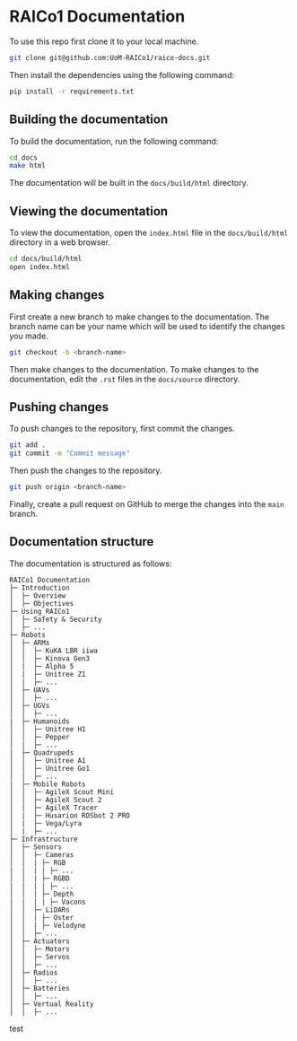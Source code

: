# RAICo1 Documentation

To use this repo first clone it to your local machine.

```bash
git clone git@github.com:UoM-RAICo1/raico-docs.git
```

Then install the dependencies using the following command:

```bash
pip install -r requirements.txt
```


## Building the documentation

To build the documentation, run the following command:

```bash
cd docs
make html
```

The documentation will be built in the `docs/build/html` directory.

## Viewing the documentation

To view the documentation, open the `index.html` file in the `docs/build/html` directory in a web browser.

```bash
cd docs/build/html
open index.html
```

## Making changes

First create a new branch to make changes to the documentation. The branch name can be your name which will be used to identify the changes you made.

```bash
git checkout -b <branch-name>
```

Then make changes to the documentation.
To make changes to the documentation, edit the `.rst` files in the `docs/source` directory. 

## Pushing changes

To push changes to the repository, first commit the changes.

```bash
git add .
git commit -m "Commit message"
```

Then push the changes to the repository.

```bash
git push origin <branch-name>
```

Finally, create a pull request on GitHub to merge the changes into the `main` branch.

## Documentation structure

The documentation is structured as follows:

```
RAICo1 Documentation
├─ Introduction
│  ├─ Overview
│  ├─ Objectives
├─ Using RAICo1
│  ├─ Safety & Security
│  ├─ ...
├─ Robots
│  ├─ ARMs
│  │  ├─ KuKA LBR iiwa
│  │  ├─ Kinova Gen3
│  |  ├─ Alpha 5
│  |  ├─ Unitree Z1
│  |  ├─ ...
│  ├─ UAVs
│  │  ├─ ...
│  ├─ UGVs
│  │  ├─ ...
|  ├─ Humanoids
│  │  ├─ Unitree H1
│  │  ├─ Pepper
│  |  ├─ ...
|  ├─ Quadrupeds
│  │  ├─ Unitree A1
│  │  ├─ Unitree Go1
│  |  ├─ ...
|  ├─ Mobile Robots
│  │  ├─ AgileX Scout Mini
│  │  ├─ AgileX Scout 2
│  |  ├─ AgileX Tracer
│  |  ├─ Husarion ROSbot 2 PRO
│  |  ├─ Vega/Lyra
│  |  ├─ ...
├─ Infrastructure
│  ├─ Sensors
│  │  ├─ Cameras
│  │  | ├─ RGB
|  |  | | ├─ ...
│  │  | ├─ RGBD
|  |  | | ├─ ...
│  │  | ├─ Depth
|  |  | | ├─ Vacons
│  │  ├─ LiDARs
│  │  | ├─ Oster
│  │  | ├─ Velodyne
│  │  ├─ ...
│  ├─ Actuators
│  │  ├─ Motors
│  │  ├─ Servos
│  │  ├─ ...
│  ├─ Radios
│  │  ├─ ...
│  ├─ Batteries
│  │  ├─ ...
│  ├─ Vertual Reality
│  │  ├─ ...
```
test






